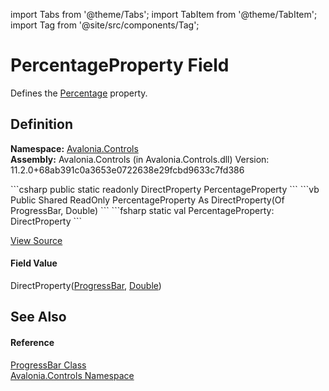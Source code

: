import Tabs from '@theme/Tabs'; 
import TabItem from '@theme/TabItem'; 
import Tag from '@site/src/components/Tag'; 

# PercentageProperty Field


Defines the <a href="P_Avalonia_Controls_ProgressBar_Percentage">Percentage</a> property.



## Definition
**Namespace:** <a href="N_Avalonia_Controls">Avalonia.Controls</a>  
**Assembly:** Avalonia.Controls (in Avalonia.Controls.dll) Version: 11.2.0+68ab391c0a3653e0722638e29fcbd9633c7fd386

<Tabs groupId="api-code-preview">
<TabItem value="csharp" label="C#">
```csharp
public static readonly DirectProperty<ProgressBar, double> PercentageProperty
```
</TabItem>
<TabItem value="vb" label="VB">
```vb
Public Shared ReadOnly PercentageProperty As DirectProperty(Of ProgressBar, Double)
```
</TabItem>
<TabItem value="fsharp" label="F#">
```fsharp
static val PercentageProperty: DirectProperty<ProgressBar, float>
```
</TabItem>
</Tabs>



<a href="https://github.com/AvaloniaUI/Avalonia/tree/master/srcAvalonia.Controls/ProgressBar.cs" title="View the source code">View Source</a>



#### Field Value
DirectProperty(<a href="T_Avalonia_Controls_ProgressBar">ProgressBar</a>, <a href="https://learn.microsoft.com/dotnet/api/system.double" target="_blank" rel="noopener noreferrer">Double</a>)

## See Also


#### Reference
<a href="T_Avalonia_Controls_ProgressBar">ProgressBar Class</a>  
<a href="N_Avalonia_Controls">Avalonia.Controls Namespace</a>  
